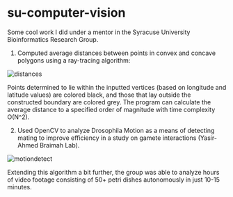 # su-computer-vision

Some cool work I did under a mentor in the Syracuse University Bioinformatics Research Group.

1) Computed average distances between points in convex and concave polygons using a ray-tracing algorithm: 

![distances](https://user-images.githubusercontent.com/79488137/158080322-dfe1eec7-8d98-4c1f-bd68-b2b7e9e9a184.PNG)

Points determined to lie within the inputted vertices (based on longitude and latitude values) are colored black, and those that lay outside the constructed boundary are colored grey. The program can calculate the average distance to a specified order of magnitude with time complexity O(N^2). 

2) Used OpenCV to analyze Drosophila Motion as a means of detecting mating to improve efficiency in a study on gamete interactions (Yasir-Ahmed Braimah Lab). 

![motiondetect](https://user-images.githubusercontent.com/79488137/158081278-75919f6f-0460-46c7-aa13-4ab2e43f1889.PNG)

Extending this algorithm a bit further, the group was able to analyze hours of video footage consisting of 50+ petri dishes autonomously in just 10-15 minutes. 

